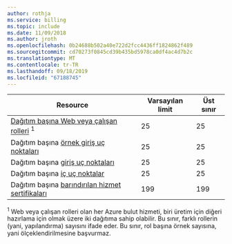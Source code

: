 ```yaml
---
author: rothja
ms.service: billing
ms.topic: include
ms.date: 11/09/2018
ms.author: jroth
ms.openlocfilehash: 0b24688b502a40e722d2fcc4436ff1824862f489
ms.sourcegitcommit: cd70273f0845cd39b435bd5978ca0df4ac4d7b2c
ms.translationtype: MT
ms.contentlocale: tr-TR
ms.lasthandoff: 09/18/2019
ms.locfileid: "67188745"
---
```

| Resource | Varsayılan limit | Üst sınır |
| --- | --- | --- |
| [Dağıtım başına Web veya çalışan rolleri](../articles/cloud-services/cloud-services-choose-me.md) <sup>1</sup> |25 |25 |
| Dağıtım başına [örnek giriş uç noktaları](/previous-versions/azure/reference/gg557552(v=azure.100)#instanceinputendpoint) |25 |25 |
| Dağıtım başına [giriş uç noktaları](/previous-versions/azure/reference/gg557552(v=azure.100)#inputendpoint) |25 |25 |
| Dağıtım başına [iç uç noktalar](/previous-versions/azure/reference/gg557552(v=azure.100)#internalendpoint) |25 |25 |
| Dağıtım başına [barındırılan hizmet sertifikaları](../articles/cloud-services/cloud-services-certs-create.md#what-are-service-certificates) |199 |199 |

<sup>1</sup> Web veya çalışan rolleri olan her Azure bulut hizmeti, biri üretim için diğeri hazırlama için olmak üzere iki dağıtıma sahip olabilir. Bu sınır, farklı rollerin (yani, yapılandırma) sayısını ifade eder. Bu sınır, rol başına örnek sayısına, yani ölçeklendirilmesine başvurmaz.

